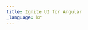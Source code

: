 ```yaml
---
title: Ignite UI for Angular
_language: kr
---
```


<script type="text/javascript">
(function() {
        let HOST = window.location.href;
        window.location.href = HOST + 'components/grids_and_lists.html';
})();
</script>
